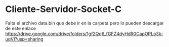 # Cliente-Servidor-Socket-C

Falta el archivo data.bin que debe ir en la carpeta pero lo pueden descargar de este enlace
https://drive.google.com/drive/folders/1gf2Qq6_fGFZ4dyHdR0CapOPLo3k-uqVI?usp=sharing
